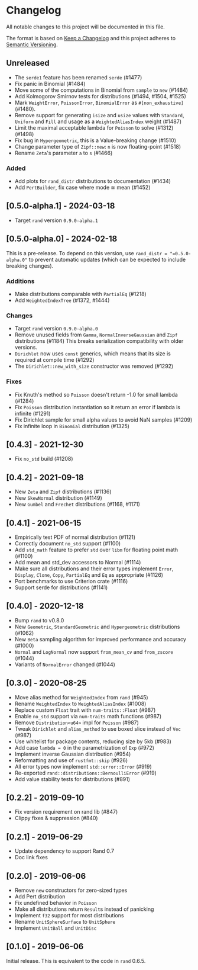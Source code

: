 # Changelog
All notable changes to this project will be documented in this file.

The format is based on [Keep a Changelog](http://keepachangelog.com/en/1.0.0/)
and this project adheres to [Semantic Versioning](https://semver.org/spec/v2.0.0.html).

## Unreleased
- The `serde1` feature has been renamed `serde` (#1477)
- Fix panic in Binomial (#1484)
- Move some of the computations in Binomial from `sample` to `new` (#1484)
- Add Kolmogorov Smirnov tests for distributions (#1494, #1504, #1525)
- Mark `WeightError`, `PoissonError`, `BinomialError` as `#[non_exhaustive]` (#1480).
- Remove support for generating `isize` and `usize` values with `Standard`, `Uniform` and `Fill` and usage as a `WeightedAliasIndex` weight (#1487)
- Limit the maximal acceptable lambda for `Poisson` to solve (#1312) (#1498)
- Fix bug in `Hypergeometric`, this is a Value-breaking change (#1510)
- Change parameter type of `Zipf::new`: `n` is now floating-point (#1518)
- Rename `Zeta`'s parameter `a` to `s` (#1466)

### Added
- Add plots for `rand_distr` distributions to documentation (#1434)
- Add `PertBuilder`, fix case where mode ≅ mean (#1452)

## [0.5.0-alpha.1] - 2024-03-18
- Target `rand` version `0.9.0-alpha.1`

## [0.5.0-alpha.0] - 2024-02-18
This is a pre-release. To depend on this version, use `rand_distr = "=0.5.0-alpha.0"` to prevent automatic updates (which can be expected to include breaking changes).

### Additions
- Make distributions comparable with `PartialEq` (#1218)
- Add `WeightedIndexTree` (#1372, #1444)

### Changes
- Target `rand` version `0.9.0-alpha.0`
- Remove unused fields from `Gamma`, `NormalInverseGaussian` and `Zipf` distributions (#1184)
  This breaks serialization compatibility with older versions.
- `Dirichlet` now uses `const` generics, which means that its size is required at compile time (#1292)
- The `Dirichlet::new_with_size` constructor was removed (#1292)

### Fixes
- Fix Knuth's method so `Poisson` doesn't return -1.0 for small lambda (#1284)
- Fix `Poisson` distribution instantiation so it return an error if lambda is infinite (#1291)
- Fix Dirichlet sample for small alpha values to avoid NaN samples (#1209)
- Fix infinite loop in `Binomial` distribution (#1325)

## [0.4.3] - 2021-12-30
- Fix `no_std` build (#1208)

## [0.4.2] - 2021-09-18
- New `Zeta` and `Zipf` distributions (#1136)
- New `SkewNormal` distribution (#1149)
- New `Gumbel` and `Frechet` distributions (#1168, #1171)

## [0.4.1] - 2021-06-15
- Empirically test PDF of normal distribution (#1121)
- Correctly document `no_std` support (#1100)
- Add `std_math` feature to prefer `std` over `libm` for floating point math (#1100)
- Add mean and std_dev accessors to Normal (#1114)
- Make sure all distributions and their error types implement `Error`, `Display`, `Clone`,
 `Copy`, `PartialEq` and `Eq` as appropriate (#1126)
- Port benchmarks to use Criterion crate (#1116)
- Support serde for distributions (#1141)

## [0.4.0] - 2020-12-18
- Bump `rand` to v0.8.0
- New `Geometric`, `StandardGeometric` and `Hypergeometric` distributions (#1062)
- New `Beta` sampling algorithm for improved performance and accuracy (#1000)
- `Normal` and `LogNormal` now support `from_mean_cv` and `from_zscore` (#1044)
- Variants of `NormalError` changed (#1044)

## [0.3.0] - 2020-08-25
- Move alias method for `WeightedIndex` from `rand` (#945)
- Rename `WeightedIndex` to `WeightedAliasIndex` (#1008)
- Replace custom `Float` trait with `num-traits::Float` (#987)
- Enable `no_std` support via `num-traits` math functions (#987)
- Remove `Distribution<u64>` impl for `Poisson` (#987)
- Tweak `Dirichlet` and `alias_method` to use boxed slice instead of `Vec` (#987)
- Use whitelist for package contents, reducing size by 5kb (#983)
- Add case `lambda = 0` in the parametrization of `Exp` (#972)
- Implement inverse Gaussian distribution (#954)
- Reformatting and use of `rustfmt::skip` (#926)
- All error types now implement `std::error::Error` (#919)
- Re-exported `rand::distributions::BernoulliError` (#919)
- Add value stability tests for distributions (#891)

## [0.2.2] - 2019-09-10
- Fix version requirement on rand lib (#847)
- Clippy fixes & suppression (#840)

## [0.2.1] - 2019-06-29
- Update dependency to support Rand 0.7
- Doc link fixes

## [0.2.0] - 2019-06-06
- Remove `new` constructors for zero-sized types
- Add Pert distribution
- Fix undefined behavior in `Poisson`
- Make all distributions return `Result`s instead of panicking
- Implement `f32` support for most distributions
- Rename `UnitSphereSurface` to `UnitSphere`
- Implement `UnitBall` and `UnitDisc`

## [0.1.0] - 2019-06-06
Initial release. This is equivalent to the code in `rand` 0.6.5.
